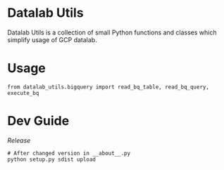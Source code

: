 Datalab Utils
==
Datalab Utils is a collection of small Python functions and classes which simplify usage of GCP datalab. 

# Usage
```
from datalab_utils.bigquery import read_bq_table, read_bq_query, execute_bq
```

# Dev Guide
*Release*
```
# After changed version in __about__.py
python setup.py sdist upload
```